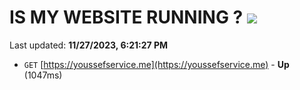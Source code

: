 # IS MY WEBSITE RUNNING ? [![](https://img.shields.io/static/v1?label=Sponsor&message=%E2%9D%A4&logo=GitHub&color=%23fe8e86)](https://github.com/sponsors/<username>)

Last updated: **11/27/2023, 6:21:27 PM**

- `GET` [https://youssefservice.me](https://youssefservice.me) - **Up** (1047ms)
